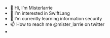 - 👋 Hi, I’m Misterlarrie
- 👀 I’m interested in SwiftLang 
- 🌱 I’m currently learning information security
- 📫 How to reach me @mister_larrie on twitter
- 

<!---
Misterlarrie/Misterlarrie is a ✨ special ✨ repository because its `README.md` (this file) appears on your GitHub profile.
You can click the Preview link to take a look at your changes.
--->
